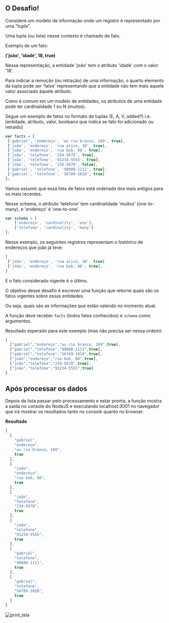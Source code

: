 ## O Desafio!
Considere um modelo de informação onde um registro é representado por uma "tupla".

Uma tupla (ou lista) nesse contexto é chamado de fato.

Exemplo de um fato: 

**('joão', 'idade', 18, true)**

Nessa representação, a entidade 'joão' tem o atributo 'idade' com o valor '18'.


Para indicar a remoção (ou retração) de uma informação, o quarto elemento da tupla pode ser 'false'
representando que a entidade não tem mais aquele valor associado àquele atributo.

Como é comum em um modelo de entidades, os atributos de uma entidade pode ter cardinalidade 1 ou N (muitos).

Segue um exemplo de fatos no formato de tuplas (E, A, V, added?)
i.e. [entidade, atributo, valor, booleano que indica se fato foi adicionado ou retraido]
 ```javascript
var facts = [
  ['gabriel', 'endereço', 'av rio branco, 109', true],
  ['joão', 'endereço', 'rua alice, 10', true],
  ['joão', 'endereço', 'rua bob, 88', true],
  ['joão', 'telefone', '234-5678', true],
  ['joão', 'telefone', '91234-5555', true],
  ['joão', 'telefone', '234-5678', false],
  ['gabriel', 'telefone', '98888-1111', true],
  ['gabriel', 'telefone', '56789-1010', true]
];
```
Vamos assumir que essa lista de fatos está ordenada dos mais antigos para os mais recentes.

Nesse schema,
o atributo 'telefone' tem cardinalidade 'muitos' (one-to-many), e 'endereço' é 'one-to-one'.

```javascript
var schema = [
    ['endereço', 'cardinality', 'one'],
    ['telefone', 'cardinality', 'many']
];
```

Nesse exemplo, os seguintes registros representam o histórico de endereços que joão já teve:
 ```javascript
 [
  ['joão', 'endereço', 'rua alice, 10', true]
  ['joão', 'endereço', 'rua bob, 88', true],
]
```
E o fato considerado vigente é o último.

O objetivo desse desafio é escrever uma função que retorne quais são os fatos vigentes sobre essas entidades.

Ou seja, quais são as informações que estão valendo no momento atual.

A função deve receber `facts` (todos fatos conhecidos) e `schema` como argumentos.

Resultado esperado para este exemplo (mas não precisa ser nessa ordem):
```javascript
[
  ["gabriel","endereço","av rio branco, 109",true],
  ["gabriel","telefone","98888-1111",true],
  ["gabriel","telefone","56789-1010",true],
  ["joão","endereço","rua bob, 88",true],
  ["joão","telefone","234-5678",true],
  ["joão","telefone","91234-5555",true]
]
```

## Após processar os dados
Depois da lista passar pelo processamento e estar pronta, a função mostra a saída no console do NodeJS e executando localhost:3001 no navegador que irá mostrar os resultados tanto no console quanto no browser.

**Resultado**
```javascript
[
  [
    "gabriel",
    "endereço",
    "av rio branco, 109",
    true
  ],
  [
    "joão",
    "endereço",
    "rua bob, 88",
    true
  ],
  [
    "joão",
    "telefone",
    "234-5678",
    true
  ],
  [
    "joão",
    "telefone",
    "91234-5555",
    true
  ],
  [
    "gabriel",
    "telefone",
    "98888-1111",
    true
  ],
  [
    "gabriel",
    "telefone",
    "56789-1010",
    true
  ]
]

```

![print_tela](https://github.com/maurice604/maurice604/assets/72472878/fe015e0e-5100-4dfa-a3dd-22cceae81d40)
